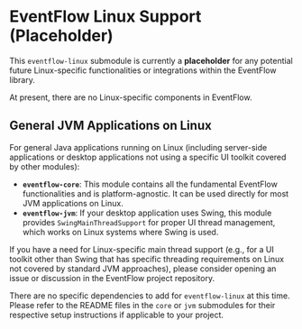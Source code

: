 # EventFlow Linux Support (Placeholder)

This `eventflow-linux` submodule is currently a **placeholder** for any potential future Linux-specific functionalities or integrations within the EventFlow library.

At present, there are no Linux-specific components in EventFlow.

## General JVM Applications on Linux

For general Java applications running on Linux (including server-side applications or desktop applications not using a specific UI toolkit covered by other modules):

*   **`eventflow-core`**: This module contains all the fundamental EventFlow functionalities and is platform-agnostic. It can be used directly for most JVM applications on Linux.
*   **`eventflow-jvm`**: If your desktop application uses Swing, this module provides `SwingMainThreadSupport` for proper UI thread management, which works on Linux systems where Swing is used.

If you have a need for Linux-specific main thread support (e.g., for a UI toolkit other than Swing that has specific threading requirements on Linux not covered by standard JVM approaches), please consider opening an issue or discussion in the EventFlow project repository.

There are no specific dependencies to add for `eventflow-linux` at this time. Please refer to the README files in the `core` or `jvm` submodules for their respective setup instructions if applicable to your project.
